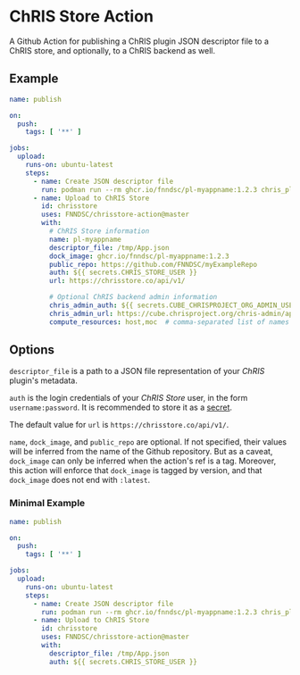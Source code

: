 # ChRIS Store Action

A Github Action for publishing a ChRIS plugin JSON descriptor file
to a ChRIS store, and optionally, to a ChRIS backend as well.

## Example

```yaml
name: publish

on:
  push:
    tags: [ '**' ]

jobs:
  upload:
    runs-on: ubuntu-latest
    steps:
      - name: Create JSON descriptor file
        run: podman run --rm ghcr.io/fnndsc/pl-myappname:1.2.3 chris_plugin_info > /tmp/App.json
      - name: Upload to ChRIS Store
        id: chrisstore
        uses: FNNDSC/chrisstore-action@master
        with:
          # ChRIS Store information
          name: pl-myappname
          descriptor_file: /tmp/App.json
          dock_image: ghcr.io/fnndsc/pl-myappname:1.2.3
          public_repo: https://github.com/FNNDSC/myExampleRepo
          auth: ${{ secrets.CHRIS_STORE_USER }}
          url: https://chrisstore.co/api/v1/

          # Optional ChRIS backend admin information
          chris_admin_auth: ${{ secrets.CUBE_CHRISPROJECT_ORG_ADMIN_USER }}
          chris_admin_url: https://cube.chrisproject.org/chris-admin/api/v1/
          compute_resources: host,moc  # comma-separated list of names
```

## Options

`descriptor_file` is a path to a JSON file representation of your _ChRIS_ plugin's metadata.

`auth` is the login credentials of your _ChRIS Store_ user, in the form `username:password`. It is recommended to store it as a
[secret](https://docs.github.com/en/actions/security-guides/encrypted-secrets).

The default value for `url` is `https://chrisstore.co/api/v1/`.

`name`, `dock_image`, and `public_repo` are optional. If not specified,
their values will be inferred from the name of the Github repository.
But as a caveat, `dock_image` can only be inferred when the action's ref is a tag.
Moreover, this action will enforce that `dock_image` is tagged by version,
and that `dock_image` does not end with `:latest`.

### Minimal Example

```yaml
name: publish

on:
  push:
    tags: [ '**' ]

jobs:
  upload:
    runs-on: ubuntu-latest
    steps:
      - name: Create JSON descriptor file
        run: podman run --rm ghcr.io/fnndsc/pl-myappname:1.2.3 chris_plugin_info > /tmp/App.json
      - name: Upload to ChRIS Store
        id: chrisstore
        uses: FNNDSC/chrisstore-action@master
        with:
          descriptor_file: /tmp/App.json
          auth: ${{ secrets.CHRIS_STORE_USER }}
```
